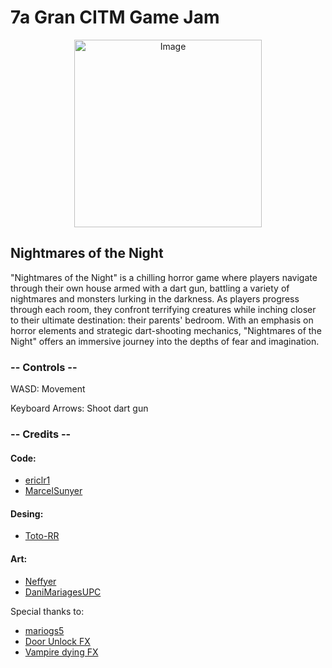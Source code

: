# 7a Gran CITM Game Jam

<p align="center">
  <img src="https://github.com/ericlr1/7a-Gran-CITM-Game-Jam/assets/99949465/f4f9d3b5-3c43-4993-9850-ab65e179ea07" alt="Image" width="300"/>
</p>


## Nightmares of the Night
"Nightmares of the Night" is a chilling horror game where players navigate through their own house armed with a dart gun, battling a variety of nightmares and monsters lurking in the darkness. As players progress through each room, they confront terrifying creatures while inching closer to their ultimate destination: their parents' bedroom. With an emphasis on horror elements and strategic dart-shooting mechanics, "Nightmares of the Night" offers an immersive journey into the depths of fear and imagination.

### -- Controls --

WASD: Movement

Keyboard Arrows: Shoot dart gun

### -- Credits --
#### Code:
- [ericlr1](https://github.com/ericlr1)
- [MarcelSunyer](https://github.com/MarcelSunyer)

#### Desing:
- [Toto-RR](https://github.com/Toto-RR)

#### Art:
- [Neffyer](https://github.com/Neffyer)
- [DaniMariagesUPC](https://github.com/DaniMariages)

Special thanks to:
- [mariogs5](https://github.com/mariogs5)
- [Door Unlock FX](https://freesound.org/people/DWOBoyle/sounds/151587/)
- [Vampire dying FX](https://freesound.org/people/Robinhood76/sounds/585631/)
